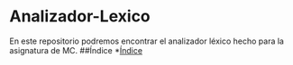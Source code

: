 # Analizador-Lexico
En este repositorio podremos encontrar el analizador léxico hecho para la asignatura de MC.
##Índice
*[Índice](#índice)

